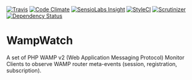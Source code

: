 
[![Travis](https://img.shields.io/travis/tidal/WampWatch.svg?maxAge=2592000&style=flat-square)](https://travis-ci.org/tidal/WampWatch)
[![Code Climate](https://img.shields.io/codeclimate/github/tidal/WampWatch.svg?maxAge=2592000&style=flat-square)](https://codeclimate.com/github/tidal/WampWatch)
[![SensioLabs Insight](https://img.shields.io/sensiolabs/i/4660e82a-4580-44c1-a965-3e47a9b7f865.svg?maxAge=2592000&style=flat-square)](https://insight.sensiolabs.com/projects/4660e82a-4580-44c1-a965-3e47a9b7f865)
[![StyleCI](https://styleci.io/repos/61987759/shield)](https://styleci.io/repos/61987759)
[![Scrutinizer](https://img.shields.io/scrutinizer/g/tidal/WampWatch.svg?maxAge=2592000&style=flat-square)](https://scrutinizer-ci.com/g/tidal/WampWatch/?branch=master)
[![Dependency Status](https://www.versioneye.com/user/projects/5770981a671894004e1a923a/badge.svg?style=flat-square)](https://www.versioneye.com/user/projects/5770981a671894004e1a923a)
# WampWatch
A set of PHP WAMP v2 (Web Application Messaging Protocol) Monitor Clients to observe WAMP router meta-events (session, registration, subscription).
